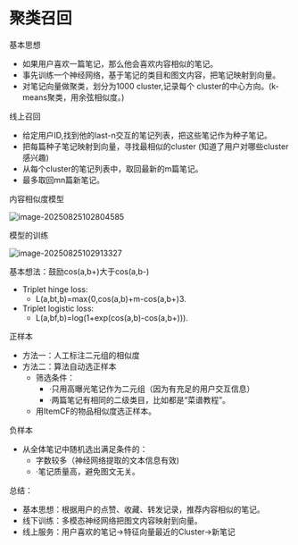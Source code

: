 # 聚类召回

基本思想

- 如果用户喜欢一篇笔记，那么他会喜欢内容相似的笔记。
- 事先训练一个神经网络，基于笔记的类目和图文内容，把笔记映射到向量。
- 对笔记向量做聚类，划分为1000 cluster,记录每个 cluster的中心方向。(k-means聚类，用余弦相似度。)

线上召回

- 给定用户ID,找到他的last-n交互的笔记列表，把这些笔记作为种子笔记。
- 把每篇种子笔记映射到向量，寻找最相似的cluster (知道了用户对哪些cluster感兴趣)
- 从每个cluster的笔记列表中，取回最新的m篇笔记。
- 最多取回mn篇新笔记。

内容相似度模型

![image-20250825102804585](https://gcore.jsdelivr.net/gh/davidliuk/images@master/image-20250825102804585.png)

模型的训练

![image-20250825102913327](https://gcore.jsdelivr.net/gh/davidliuk/images@master/image-20250825102913327.png)

基本想法：鼓励cos(a,b+)大于cos(a,b-)

- Triplet hinge loss:
  - L(a,bt,b)=max{0,cos(a,b)+m-cos(a,b+)3.
- Triplet logistic loss:
  - L(a,bf,b)=log(1+exp(cos(a,b)-cos(a,b+))).

正样本

- 方法一：人工标注二元组的相似度
- 方法二：算法自动选正样本
  - 筛选条件：
    - ·只用高曝光笔记作为二元组（因为有充足的用户交互信息）
    - ·两篇笔记有相同的二级类目，比如都是“菜谱教程”。
  - 用ItemCF的物品相似度选正样本。

负样本

- 从全体笔记中随机选出满足条件的：
  - 字数较多（神经网络提取的文本信息有效)
  - ·笔记质量高，避免图文无关。

总结：

- 基本思想：根据用户的点赞、收藏、转发记录，推荐内容相似的笔记。
- 线下训练：多模态神经网络把图文内容映射到向量。
- 线上服务：用户喜欢的笔记→特征向量最近的Cluster→新笔记